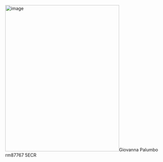 <img width="362" height="464" alt="image" src="https://github.com/user-attachments/assets/b51bee55-0a4f-4b5b-965f-3fac68e03769" />Giovanna Palumbo
rm87767
5ECR
